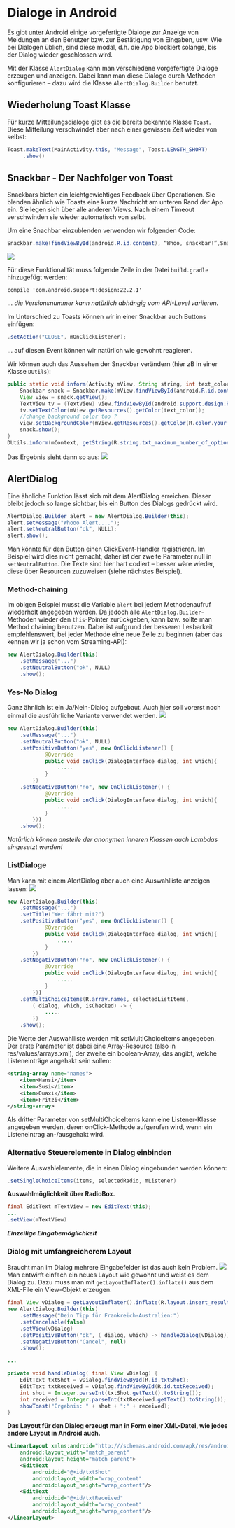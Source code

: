 # Dialoge in Android

Es gibt unter Android einige vorgefertigte Dialoge zur Anzeige von Meldungen an den Benutzer bzw. zur Bestätigung von Eingaben, usw. Wie bei Dialogen üblich, sind diese modal, d.h. die App blockiert solange, bis der Dialog wieder geschlossen wird.

Mit der Klasse ```AlertDialog``` kann man verschiedene vorgefertigte Dialoge erzeugen und anzeigen. Dabei kann man diese Dialoge durch Methoden konfigurieren – dazu wird die Klasse ```AlertDialog.Builder``` benutzt.

## Wiederholung Toast Klasse
Für kurze Mitteilungsdialoge gibt es die bereits bekannte Klasse ```Toast```. Diese Mitteilung verschwindet aber nach einer gewissen Zeit wieder von selbst:

```java
Toast.makeText(MainActivity.this, "Message", Toast.LENGTH_SHORT)
     .show()
```
## Snackbar - Der Nachfolger von Toast
Snackbars bieten ein leichtgewichtiges Feedback über Operationen. Sie blenden ähnlich wie Toasts eine kurze Nachricht am unteren Rand der App ein. Sie legen sich über alle anderen Views. Nach einem Timeout verschwinden sie wieder automatisch von selbt.

Um eine Snachbar einzublenden verwenden wir folgenden Code:

```java
Snackbar.make(findViewById(android.R.id.content), “Whoo, snackbar!”,Snackbar.LENGTH_LONG).show();
```

![](assets/040_Dialoge-a1685014.png)

Für diese Funktionalität muss folgende Zeile in der Datei ```build.gradle``` hinzugefügt werden:
```
compile 'com.android.support:design:22.2.1'
```
... _die Versionsnummer kann natürlich abhängig vom API-Level variieren._

Im Unterschied zu Toasts können wir in einer Snackbar auch Buttons einfügen:
```java
.setAction("CLOSE", mOnClickListener);
```
... auf diesen Event können wir natürlich wie gewohnt reagieren.

Wir können auch das Aussehen der Snackbar verändern (hier zB in einer Klasse ```DUtils```):

```java
public static void inform(Activity mView, String string, int text_color) {
    Snackbar snack = Snackbar.make(mView.findViewById(android.R.id.content), string, Snackbar.LENGTH_LONG);
    View view = snack.getView();
    TextView tv = (TextView) view.findViewById(android.support.design.R.id.snackbar_text);
    tv.setTextColor(mView.getResources().getColor(text_color));
    //change background color too ?
    view.setBackgroundColor(mView.getResources().getColor(R.color.your_background_color));
    snack.show();
}
DUtils.inform(mContext, getString(R.string.txt_maximum_number_of_options_reached_message), R.color.text_color_of_your_choice);
```
Das Ergebnis sieht dann so aus:
![](assets/040_Dialoge-f23b1b4b.png)

## AlertDialog
Eine ähnliche Funktion lässt sich mit dem AlertDialog erreichen. Dieser bleibt jedoch so lange sichtbar, bis ein Button des Dialogs gedrückt wird.

```java
AlertDialog.Builder alert = new AlertDialog.Builder(this);
alert.setMessage("Whooo Alert....");
alert.setNeutralButton("ok", NULL);
alert.show();
```
Man könnte für den Button einen ClickEvent-Handler registrieren. Im Beispiel wird dies nicht gemacht, daher ist der zweite Parameter null in ```setNeutralButton```. Die Texte sind hier hart codiert – besser wäre wieder, diese über Resourcen zuzuweisen (siehe nächstes Beispiel).

### Method-chaining
Im obigen Beispiel musst die Variable ```alert``` bei jedem Methodenaufruf wiederholt angegeben werden. Da jedoch alle ```AlertDialog.Builder```-Methoden wieder den ```this```-Pointer zurückgeben, kann bzw. sollte man Method chaining benutzen. Dabei ist aufgrund der besseren Lesbarkeit empfehlenswert, bei jeder Methode eine neue Zeile zu beginnen (aber das kennen wir ja schon vom Streaming-API):

```java
new AlertDialog.Builder(this)
    .setMessage("...")
    .setNeutralButton("ok", NULL)
    .show();
```
### Yes-No Dialog
Ganz ähnlich ist ein Ja/Nein-Dialog aufgebaut.  Auch hier soll vorerst noch einmal die ausführliche Variante verwendet werden.
![](assets/040_Dialoge-7af9bdfc.png)
```java
new AlertDialog.Builder(this)
    .setMessage("...")
    .setNeutralButton("ok", NULL)
    .setPositiveButton("yes", new OnClickListener() {
            @Override
            public void onClick(DialogInterface dialog, int which){
                .....
            }
        })
    .setNegativeButton("no", new OnClickListener() {
            @Override
            public void onClick(DialogInterface dialog, int which){
                .....
            }
        }))
    .show();
```
_Natürlich können anstelle der anonymen inneren Klassen auch Lambdas eingesetzt werden!_

### ListDialoge
Man kann mit einem AlertDialog aber auch eine Auswahlliste anzeigen lassen:
![](assets/040_Dialoge-c209983a.png)
```java
new AlertDialog.Builder(this)
    .setMessage("...")
    .setTitle("Wer fährt mit?")
    .setPositiveButton("yes", new OnClickListener() {
            @Override
            public void onClick(DialogInterface dialog, int which){
                .....
            }
        })
    .setNegativeButton("no", new OnClickListener() {
            @Override
            public void onClick(DialogInterface dialog, int which){
                .....
            }
        }))
    .setMultiChoiceItems(R.array.names, selectedListItems,
        ( dialog, which, isChecked) -> {
            .....
        })
    .show();
```
Die Werte der Auswahlliste werden mit setMultiChoiceItems angegeben. Der erste Parameter ist dabei eine Array-Resource (also in res/values/arrays.xml), der zweite ein boolean-Array, das angibt, welche Listeneinträge angehakt sein sollen:
```xml
<string-array name="names">
    <item>Hansi</item>
    <item>Susi</item>
    <item>Quaxi</item>
    <item>Fritzi</item>
</string-array>
```
Als dritter Parameter von setMultiChoiceItems kann eine Listener-Klasse angegeben werden, deren onClick-Methode aufgerufen wird, wenn ein Listeneintrag an-/ausgehakt wird.

### Alternative Steuerelemente in Dialog einbinden
Weitere Auswahlelemente, die in einen Dialog eingebunden werden können:
```java
.setSingleChoiceItems(items, selectedRadio, mListener)
```
__Auswahlmöglichkeit über RadioBox.__

```java
final EditText mTextView = new EditText(this);
...
.setView(mTextView)
```
___Einzeilige Eingabemöglichkeit___

### Dialog mit umfangreicherem Layout
Braucht man im Dialog mehrere Eingabefelder ist das auch kein Problem.
![](assets/040_Dialoge-2ec0713d.png)
Man entwirft einfach ein neues Layout wie gewohnt und weist es dem Dialog zu. Dazu muss man mit ```getLayoutInflater().inflate()``` aus dem XML-File ein View-Objekt erzeugen.

```java
final View vDialog = getLayoutInflater().inflate(R.layout.insert_result_dialog, null);
new AlertDialog.Builder(this)
    .setMessage("Dein Tipp für Frankreich-Australien:")
    .setCancelable(false)
    .setView(vDialog)
    .setPositiveButton("ok", ( dialog, which) -> handleDialog(vDialog))
    .setNegativeButton("Cancel", null)
    .show();

...

private void handleDialog( final View vDialog) {
    EditText txtShot = vDialog.findViewById(R.id.txtShot);
    EditText txtReceived = vDialog.findViewById(R.id.txtReceived);
    int shot = Integer.parseInt(txtShot.getText().toString());
    int received = Integer.parseInt(txtReceived.getText().toString());
    showToast("Ergebnis: " + shot + ":" + received);
}
```
__Das Layout für den Dialog erzeugt man in Form einer XML-Datei, wie jedes andere Layout in Android auch.__

```xml
<LinearLayout xmlns:android="http:///schemas.android.com/apk/res/android"
    android:layout_width="match_parent"
    android:layout_height="match_parent">
    <EditText
        android:id="@+id/txtShot"
        android:layout_width="wrap_content"
        android:layout_height="wrap_content"/>
    <EditText
        android:id="@+id/txtReceived"
        android:layout_width="wrap_content"
        android:layout_height="wrap_content"/>
</LinearLayout>
```
